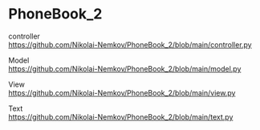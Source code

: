# PhoneBook_2

controller     
https://github.com/Nikolai-Nemkov/PhoneBook_2/blob/main/controller.py

Model     
https://github.com/Nikolai-Nemkov/PhoneBook_2/blob/main/model.py

View    
https://github.com/Nikolai-Nemkov/PhoneBook_2/blob/main/view.py

Text     
https://github.com/Nikolai-Nemkov/PhoneBook_2/blob/main/text.py  



